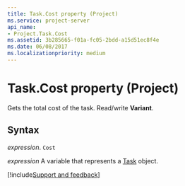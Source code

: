 ```yaml
---
title: Task.Cost property (Project)
ms.service: project-server
api_name:
- Project.Task.Cost
ms.assetid: 3b285665-f01a-fc05-2bdd-a15d51ec8f4e
ms.date: 06/08/2017
ms.localizationpriority: medium
---
```



# Task.Cost property (Project)

Gets the total cost of the task. Read/write **Variant**.


## Syntax

_expression_. `Cost`

_expression_ A variable that represents a [Task](./Project.Task.md) object.

[!include[Support and feedback](~/includes/feedback-boilerplate.md)]